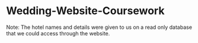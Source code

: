 # Wedding-Website-Coursework

Note: The hotel names and details were given to us on a read only database that we could access through the website.
